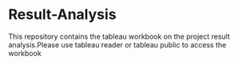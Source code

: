 # Result-Analysis
This repository contains the tableau workbook on the project result analysis.Please use tableau reader or tableau public to access the workbook
